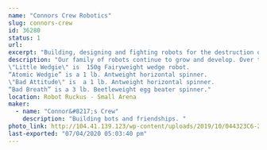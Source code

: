 ```yaml
---
name: "Connors Crew Robotics"
slug: connors-crew
id: 36280
status: 1
url: 
excerpt: "Building, designing and fighting robots for the destruction of all mankind.  "
description: "Our family of robots continue to grow and develop. Over time we have won several tournaments and really enjoy the friendships and robot community. Our family members are:
\"Little Wedgie\" is  150g Fairyweight wedge robot.
“Atomic Wedgie” is a 1 lb. Antweight horizontal spinner.
\"Bad Attitude\" is  a 1 lb. Antweight horizontal spinner.   
“Bad Breath” is a 3 lb. Beetleweight egg beater spinner."
location: Robot Ruckus - Small Arena
maker:
  - name: "Connor&#8217;s Crew"
    description: "Building bots and friendships. "
photo_link: http://104.41.139.123/wp-content/uploads/2019/10/044323C6-22F0-49E0-A026-F59E441537D2.jpeg
last-exported: "07/04/2020 05:03:40 pm"
---
```

